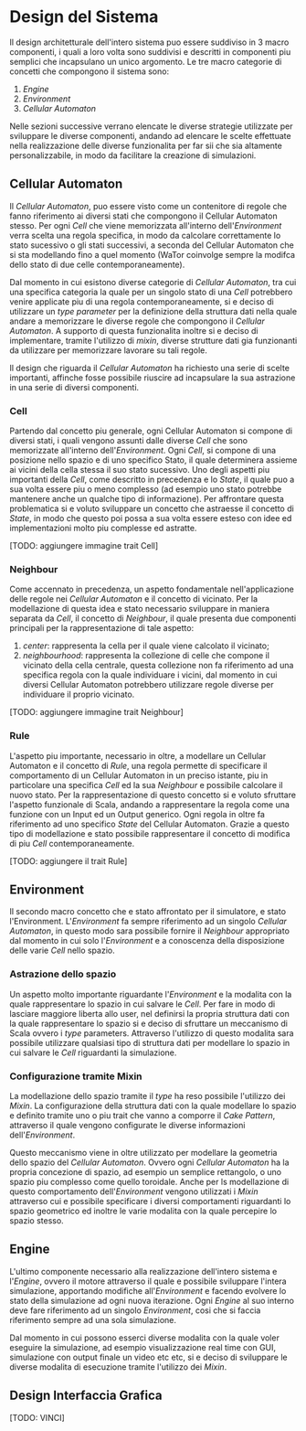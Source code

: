 # Design del Sistema

Il design architetturale dell'intero sistema puo essere suddiviso in 3 macro componenti, i quali a loro volta sono suddivisi e descritti in componenti piu semplici che incapsulano un unico argomento. Le tre macro categorie di concetti che compongono il sistema sono:
1. _Engine_
2. _Environment_
3. _Cellular Automaton_ 

Nelle sezioni successive verrano elencate le diverse strategie utilizzate per sviluppare le diverse componenti, andando ad elencare le scelte effettuate nella  realizzazione delle diverse funzionalita per far sii che sia altamente personalizzabile, in modo da facilitare la creazione di simulazioni.

## Cellular Automaton

Il _Cellular Automaton_, puo essere visto come un contenitore di regole che fanno riferimento ai diversi stati che compongono il Cellular Automaton stesso. Per ogni _Cell_ che viene memorizzata all'interno dell'_Environment_ verra scelta una regola specifica, in modo da calcolare correttamente lo stato sucessivo o gli stati successivi, a seconda del Cellular Automaton che si sta modellando fino a quel momento (WaTor coinvolge sempre la modifca dello stato di due celle contemporaneamente).

Dal momento in cui esistono diverse categorie di _Cellular Automaton_, tra cui una specifica categoria la quale per un singolo stato di una _Cell_ potrebbero venire applicate piu di una regola contemporaneamente, si e deciso di utilizzare un _type parameter_ per la definizione della struttura dati nella quale andare a memorizzare le diverse regole che compongono il _Cellular Automaton_. A supporto di questa funzionalita inoltre si e deciso di implementare, tramite l'utilizzo di _mixin_, diverse strutture dati gia funzionanti da utilizzare per memorizzare lavorare su tali regole.

Il design che riguarda il _Cellular Automaton_ ha richiesto una serie di scelte importanti, affinche fosse possibile riuscire ad incapsulare la sua astrazione in una serie di diversi componenti. 

### Cell

Partendo dal concetto piu generale, ogni Cellular Automaton si compone di diversi stati, i quali vengono assunti dalle diverse _Cell_ che sono memorizzate all'interno dell'_Environment_. Ogni _Cell_, si compone di una posizione nello spazio e di uno specifico Stato, il quale determinera assieme ai vicini della cella stessa il suo stato sucessivo. Uno degli aspetti piu importanti della _Cell_, come descritto in precedenza e lo _State_, il quale puo a sua volta essere piu o meno complesso (ad esempio uno stato potrebbe mantenere anche un qualche tipo di informazione). Per affrontare questa problematica si e voluto sviluppare un concetto che astraesse il concetto di _State_, in modo che questo poi possa a sua volta essere esteso con idee ed implementazioni molto piu complesse ed astratte.

[TODO: aggiungere immagine trait Cell]

### Neighbour

Come accennato in precedenza, un aspetto fondamentale nell'applicazione delle regole nei _Cellular Automaton_ e il concetto di vicinato. Per la modellazione di questa idea e stato necessario sviluppare in maniera separata da _Cell_, il concetto di _Neighbour_, il quale presenta due componenti principali per la rappresentazione di tale aspetto:
1. _center_: rappresenta la cella per il quale viene calcolato il vicinato;
2. _neighbourhood_: rappresenta la collezione di celle che compone il vicinato della cella centrale, questa collezione non fa riferimento ad una specifica regola con la quale individuare i vicini, dal momento in cui diversi Cellular Automaton potrebbero utilizzare regole diverse per individuare il proprio vicinato.

[TODO: aggiungere immagine trait Neighbour]

### Rule

L'aspetto piu importante, necessario in oltre, a modellare un Cellular Automaton e il concetto di _Rule_, una regola permette di specificare il comportamento di un Cellular Automaton in un preciso istante, piu in particolare una specifica _Cell_ ed la sua _Neighbour_ e possibile calcolare il nuovo stato. Per la rappresentazione di questo concetto si e voluto sfruttare l'aspetto funzionale di Scala, andando a rappresentare la regola come una funzione con un Input ed un Output generico. Ogni regola in oltre fa riferimento ad uno specifico _State_ del Cellular Automaton. Grazie a questo tipo di modellazione e stato possibile rappresentare il concetto di modifica di piu _Cell_ contemporaneamente.

[TODO: aggiungere il trait Rule]

## Environment


Il secondo macro concetto che e stato affrontato per il simulatore, e stato l'Environment. L'_Environment_ fa sempre riferimento ad un singolo _Cellular Automaton_, in questo modo sara possibile fornire il _Neighbour_ appropriato dal momento in cui solo l'_Environment_ e a conoscenza della disposizione delle varie _Cell_ nello spazio.

### Astrazione dello spazio

Un aspetto molto importante riguardante l'_Environment_ e la modalita con la quale rappresentare lo spazio in cui salvare le _Cell_. Per fare in modo di lasciare maggiore liberta allo user, nel definirsi la propria struttura dati con la quale rappresentare lo spazio si e deciso di sfruttare un meccanismo di Scala ovvero i _type_ parameters. Attraverso l'utilizzo di questo modalita sara possibile utilizzare qualsiasi tipo di struttura dati per modellare lo spazio in cui salvare le _Cell_ riguardanti la simulazione.

### Configurazione tramite Mixin
La modellazione dello spazio tramite il _type_ ha reso possibile l'utilizzo dei _Mixin_. La configurazione della struttura dati con la quale modellare lo spazio e definito tramite uno o piu trait che vanno a comporre il _Cake Pattern_, attraverso il quale vengono configurate le diverse informazioni dell'_Environment_.

Questo meccanismo viene in oltre utilizzato per modellare la geometria dello spazio del _Cellular Automaton_. Ovvero ogni _Cellular Automaton_ ha la propria concezione di spazio, ad esempio un semplice rettangolo, o uno spazio piu complesso come quello toroidale. Anche per ls modellazione di questo comportamento dell'_Environment_ vengono utilizzati i _Mixin_ attraverso cui e possibile specificare i diversi comportamenti riguardanti lo spazio geometrico ed inoltre le varie modalita con la quale percepire lo spazio stesso.

## Engine

L'ultimo componente necessario alla realizzazione dell'intero sistema e l'_Engine_, ovvero il motore attraverso il quale e possibile sviluppare l'intera simulazione, apportando modifiche all'_Environment_ e facendo evolvere lo stato della simulazione ad ogni nuova iterazione. Ogni _Engine_ al suo interno deve fare riferimento ad un singolo _Environment_, cosi che si faccia riferimento sempre ad una sola simulazione.

Dal momento in cui possono esserci diverse modalita con la quale voler eseguire la simulazione, ad esempio visualizzazione real time con GUI, simulazione con output finale un video etc etc, si e deciso di sviluppare le diverse modalita di esecuzione tramite l'utilizzo dei _Mixin_.

## Design Interfaccia Grafica
[TODO: VINCI]